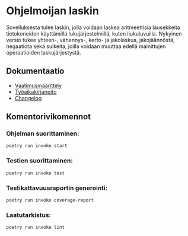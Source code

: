 # Ohjelmoijan laskin
Sovelluksesta tulee laskin, jolla voidaan laskea aritmeettisia lausekkeita tietokoneiden käyttämillä lukujärjestelmillä, kuten liukuluvuilla. Nykyinen versio tukee yhteen-, vähennys-, kerto- ja jakolaskua, jakojäännöstä, negaatiota sekä sulkeita, joilla voidaan muuttaa edellä mainittujen operaatioiden laskujärjestystä.

## Dokumentaatio
* [Vaatimusmäärittely](dokumentaatio/vaatimusmaarittely.md)
* [Työaikakirjanpito](dokumentaatio/tuntikirjanpito.md)
* [Changelog](dokumentaatio/changelog.md)

## Komentorivikomennot

### Ohjelman suorittaminen:
```
poetry run invoke start
```

### Testien suorittaminen:
```
poetry run invoke test
```

### Testikattavuusraportin generointi:
```
poetry run invoke coverage-report
```

### Laatutarkistus:
```
poetry run invoke lint
```

